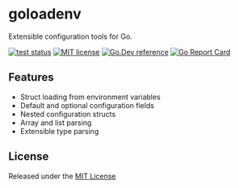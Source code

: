 # goloadenv

Extensible configuration tools for Go.

[![test status](https://github.com/munisense/goloadenv/workflows/test%20coverage/badge.svg?branch=main "test status")](https://github.com/munisense/goloadenv/actions)
[![MIT license](https://img.shields.io/badge/license-MIT-brightgreen.svg)](https://opensource.org/licenses/MIT)
[![Go.Dev reference](https://img.shields.io/badge/go.dev-reference-blue?logo=go&logoColor=white)](https://pkg.go.dev/github.com/munisense/goloadenv?tab=doc)
[![Go Report Card](https://goreportcard.com/badge/github.com/munisense/goloadenv)](https://goreportcard.com/report/github.com/munisense/goloadenv)

## Features

* Struct loading from environment variables
* Default and optional configuration fields
* Nested configuration structs
* Array and list parsing
* Extensible type parsing

## License
Released under the [MIT License](https://github.com/munisense/goloadenv/blob/master/LICENSE)